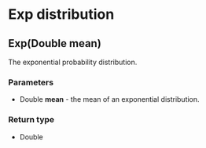 Exp distribution
================
Exp(Double **mean**)
--------------------

The exponential probability distribution.

### Parameters

- Double **mean** - the mean of an exponential distribution.

### Return type

- Double



